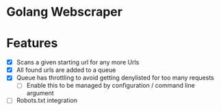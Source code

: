 # Golang Webscraper

# Features 
- [X] Scans a given starting url for any more Urls
- [X] All found urls are added to a queue
- [X] Queue has throttling to avoid getting denylisted for too many requests
  - [ ] Enable this to be managed by configuration / command line argument
- [ ] Robots.txt integration